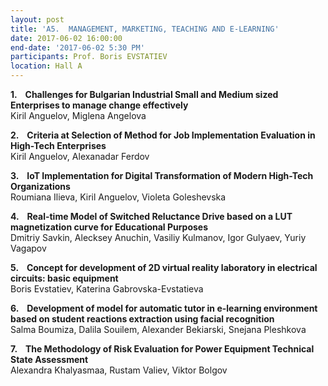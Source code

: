 ```yaml
---
layout: post
title: 'A5.  MANAGEMENT, MARKETING, TEACHING AND E-LEARNING'
date: 2017-06-02 16:00:00
end-date: '2017-06-02 5:30 PM'
participants: Prof. Boris EVSTATIEV
location: Hall A
---
```



**1.    Challenges for Bulgarian Industrial Small and Medium sized Enterprises to manage change effectively**
<br>Kiril Anguelov, Miglena Angelova

**2.    Criteria at Selection of Method for Job Implementation Evaluation in High-Tech Enterprises**
<br>Kiril Anguelov, Alexanadar Ferdov

**3.    IoT Implementation for Digital Transformation of Modern High-Tech Organizations**
<br>Roumiana Ilieva, Kiril Anguelov, Violeta Goleshevska

**4.    Real-time Model of Switched Reluctance Drive based on a LUT magnetization curve for Educational Purposes**
<br>Dmitriy Savkin, Alecksey Anuchin, Vasiliy Kulmanov, Igor Gulyaev, Yuriy Vagapov

**5.    Concept for development of 2D virtual reality laboratory in electrical circuits: basic equipment**
<br>Boris Evstatiev, Katerina Gabrovska-Evstatieva

**6.    Development of model for automatic tutor in e-learning environment based on student reactions extraction using facial recognition**
<br>Salma Boumiza, Dalila Souilem, Alexander Bekiarski, Snejana Pleshkova

**7.    The Methodology of Risk Evaluation for Power Equipment Technical State Assessment**
<br>Alexandra Khalyasmaa, Rustam Valiev, Viktor Bolgov